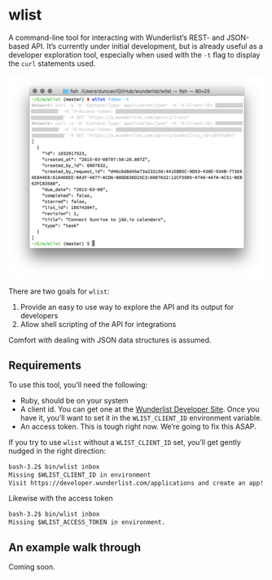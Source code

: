 # wlist

A command-line tool for interacting with Wunderlist’s REST- and JSON-based API. It’s currently under initial development, but is already useful as a developer exploration tool, especially when used with the `-t` flag to display the `curl` statements used.

![Screenshoot of wlist](screenshot.png)

There are two goals for `wlist`:
 
1. Provide an easy to use way to explore the API and its output for developers
2. Allow shell scripting of the API for integrations

Comfort with dealing with JSON data structures is assumed.

 
## Requirements

To use this tool, you’ll need the following:

* Ruby, should be on your system
* A client id. You can get one at the [Wunderlist Developer Site](https://developer.wunderlist.com/applications). Once you have it, you’ll want to set it in the `WLIST_CLIENT_ID` environment variable.
* An access token. This is tough right now. We’re going to fix this ASAP.

If you try to use `wlist` without a `WLIST_CLIENT_ID` set, you’ll get gently nudged in the right direction:


    bash-3.2$ bin/wlist inbox
    Missing $WLIST_CLIENT_ID in environment
    Visit https://developer.wunderlist.com/applications and create an app!

Likewise with the access token

    bash-3.2$ bin/wlist inbox 
    Missing $WLIST_ACCESS_TOKEN in environment. 
    
## An example walk through

Coming soon.